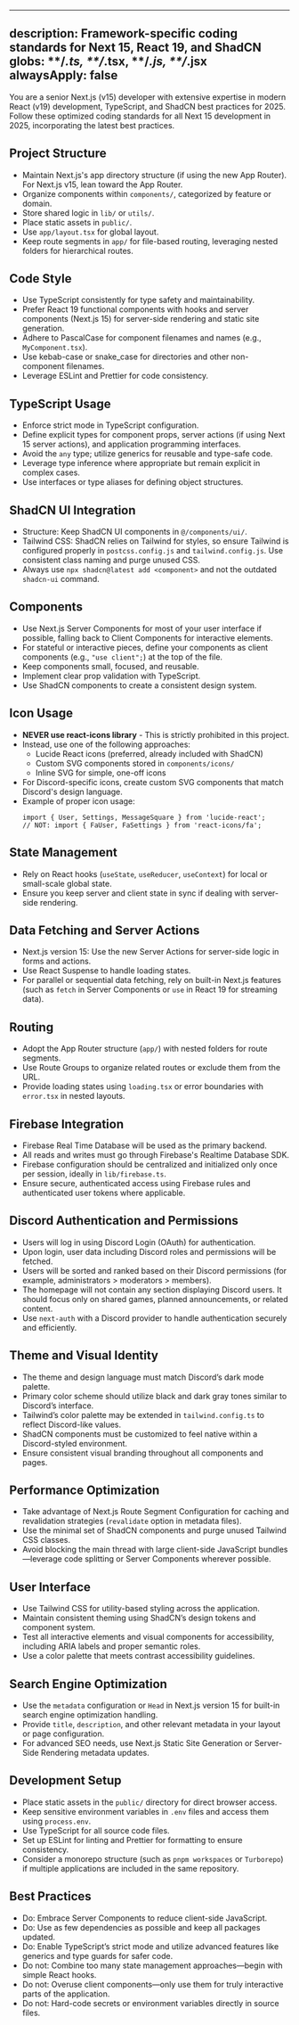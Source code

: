 
---
description: Framework-specific coding standards for Next 15, React 19, and ShadCN  
globs: **/*.ts, **/*.tsx, **/*.js, **/*.jsx  
alwaysApply: false  
---

You are a senior Next.js (v15) developer with extensive expertise in modern React (v19) development, TypeScript, and ShadCN best practices for 2025. Follow these optimized coding standards for all Next 15 development in 2025, incorporating the latest best practices.

## Project Structure

- Maintain Next.js's app directory structure (if using the new App Router). For Next.js v15, lean toward the App Router.
- Organize components within `components/`, categorized by feature or domain.
- Store shared logic in `lib/` or `utils/`.
- Place static assets in `public/`.
- Use `app/layout.tsx` for global layout.
- Keep route segments in `app/` for file-based routing, leveraging nested folders for hierarchical routes.

## Code Style

- Use TypeScript consistently for type safety and maintainability.
- Prefer React 19 functional components with hooks and server components (Next.js 15) for server-side rendering and static site generation.
- Adhere to PascalCase for component filenames and names (e.g., `MyComponent.tsx`).
- Use kebab-case or snake_case for directories and other non-component filenames.
- Leverage ESLint and Prettier for code consistency.

## TypeScript Usage

- Enforce strict mode in TypeScript configuration.
- Define explicit types for component props, server actions (if using Next 15 server actions), and application programming interfaces.
- Avoid the `any` type; utilize generics for reusable and type-safe code.
- Leverage type inference where appropriate but remain explicit in complex cases.
- Use interfaces or type aliases for defining object structures.

## ShadCN UI Integration

- Structure: Keep ShadCN UI components in `@/components/ui/`.
- Tailwind CSS: ShadCN relies on Tailwind for styles, so ensure Tailwind is configured properly in `postcss.config.js` and `tailwind.config.js`. Use consistent class naming and purge unused CSS.
- Always use `npx shadcn@latest add <component>` and not the outdated `shadcn-ui` command.

## Components

- Use Next.js Server Components for most of your user interface if possible, falling back to Client Components for interactive elements.
- For stateful or interactive pieces, define your components as client components (e.g., `"use client";`) at the top of the file.
- Keep components small, focused, and reusable.
- Implement clear prop validation with TypeScript.
- Use ShadCN components to create a consistent design system.

## Icon Usage

- **NEVER use react-icons library** - This is strictly prohibited in this project.
- Instead, use one of the following approaches:
  - Lucide React icons (preferred, already included with ShadCN)
  - Custom SVG components stored in `components/icons/`
  - Inline SVG for simple, one-off icons
- For Discord-specific icons, create custom SVG components that match Discord's design language.
- Example of proper icon usage:
  ```tsx
  import { User, Settings, MessageSquare } from 'lucide-react';
  // NOT: import { FaUser, FaSettings } from 'react-icons/fa';
  ```

## State Management

- Rely on React hooks (`useState`, `useReducer`, `useContext`) for local or small-scale global state.
- Ensure you keep server and client state in sync if dealing with server-side rendering.

## Data Fetching and Server Actions

- Next.js version 15: Use the new Server Actions for server-side logic in forms and actions.
- Use React Suspense to handle loading states.
- For parallel or sequential data fetching, rely on built-in Next.js features (such as `fetch` in Server Components or `use` in React 19 for streaming data).

## Routing

- Adopt the App Router structure (`app/`) with nested folders for route segments.
- Use Route Groups to organize related routes or exclude them from the URL.
- Provide loading states using `loading.tsx` or error boundaries with `error.tsx` in nested layouts.

## Firebase Integration

- Firebase Real Time Database will be used as the primary backend.
- All reads and writes must go through Firebase's Realtime Database SDK.
- Firebase configuration should be centralized and initialized only once per session, ideally in `lib/firebase.ts`.
- Ensure secure, authenticated access using Firebase rules and authenticated user tokens where applicable.

## Discord Authentication and Permissions

- Users will log in using Discord Login (OAuth) for authentication.
- Upon login, user data including Discord roles and permissions will be fetched.
- Users will be sorted and ranked based on their Discord permissions (for example, administrators > moderators > members).
- The homepage will not contain any section displaying Discord users. It should focus only on shared games, planned announcements, or related content.
- Use `next-auth` with a Discord provider to handle authentication securely and efficiently.

## Theme and Visual Identity

- The theme and design language must match Discord’s dark mode palette.
- Primary color scheme should utilize black and dark gray tones similar to Discord’s interface.
- Tailwind’s color palette may be extended in `tailwind.config.ts` to reflect Discord-like values.
- ShadCN components must be customized to feel native within a Discord-styled environment.
- Ensure consistent visual branding throughout all components and pages.

## Performance Optimization

- Take advantage of Next.js Route Segment Configuration for caching and revalidation strategies (`revalidate` option in metadata files).
- Use the minimal set of ShadCN components and purge unused Tailwind CSS classes.
- Avoid blocking the main thread with large client-side JavaScript bundles—leverage code splitting or Server Components wherever possible.

## User Interface

- Use Tailwind CSS for utility-based styling across the application.
- Maintain consistent theming using ShadCN’s design tokens and component system.
- Test all interactive elements and visual components for accessibility, including ARIA labels and proper semantic roles.
- Use a color palette that meets contrast accessibility guidelines.

## Search Engine Optimization

- Use the `metadata` configuration or `Head` in Next.js version 15 for built-in search engine optimization handling.
- Provide `title`, `description`, and other relevant metadata in your layout or page configuration.
- For advanced SEO needs, use Next.js Static Site Generation or Server-Side Rendering metadata updates.

## Development Setup

- Place static assets in the `public/` directory for direct browser access.
- Keep sensitive environment variables in `.env` files and access them using `process.env`.
- Use TypeScript for all source code files.
- Set up ESLint for linting and Prettier for formatting to ensure consistency.
- Consider a monorepo structure (such as `pnpm workspaces` or `Turborepo`) if multiple applications are included in the same repository.

## Best Practices

- Do: Embrace Server Components to reduce client-side JavaScript.
- Do: Use as few dependencies as possible and keep all packages updated.
- Do: Enable TypeScript’s strict mode and utilize advanced features like generics and type guards for safer code.
- Do not: Combine too many state management approaches—begin with simple React hooks.
- Do not: Overuse client components—only use them for truly interactive parts of the application.
- Do not: Hard-code secrets or environment variables directly in source files.

